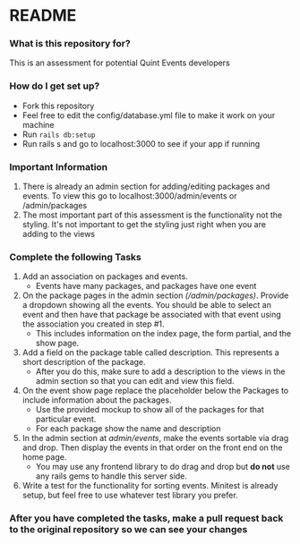 # README #


### What is this repository for? ###
This is an assessment for potential Quint Events developers

### How do I get set up? ###
* Fork this repository
* Feel free to edit the config/database.yml file to make it work on your machine
* Run ``` rails db:setup ```
* Run rails s and go to localhost:3000 to see if your app if running

### Important Information ###
  1. There is already an admin section for adding/editing packages and events.  To view this go to localhost:3000/admin/events or /admin/packages
  2. The most important part of this assessment is the functionality not the styling.  It's not important to get the styling just right when you are adding to the views

### Complete the following Tasks ###
1. Add an association on packages and events.
    * Events have many packages, and packages have one event
2. On the package pages in the admin section *(/admin/packages)*. Provide a dropdown showing all the events.  You should be able to select an event and then have that package be associated with that event using the association you created in step #1.  
    * This includes information on the index page, the form partial, and the show page.
3. Add a field on the package table called description.  This represents a short description of the package.
    * After you do this, make sure to add a description to the views in the admin section so that you can edit and view this field.
4. On the event show page replace the placeholder below the Packages to include information about the packages.
    * Use the provided mockup to show all of the packages for that particular event.  
    * For each package show the name and description
5. In the admin section at *admin/events*, make the events sortable via drag and drop.  Then display the events in that order on the front end on the home page.  
    * You may use any frontend library to do drag and drop but **do not** use any rails gems to handle this server side.
6. Write a test for the functionality for sorting events.  Minitest is already setup, but feel free to use whatever test library you prefer.

### After you have completed the tasks, make a pull request back to the original repository so we can see your changes ###
